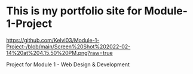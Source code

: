 # This is my portfolio site for Module-1-Project
https://github.com/Kelvi03/Module-1-Project-/blob/main/Screen%20Shot%202022-02-14%20at%204.15.50%20PM.png?raw=true

Project for Module 1 - Web Design &amp; Development 
